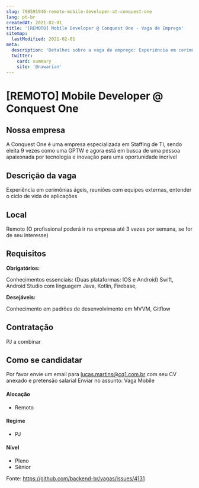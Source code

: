 ```yaml
---
slug: 798591946-remoto-mobile-developer-at-conquest-one
lang: pt-br
createdAt: 2021-02-01
title: '[REMOTO] Mobile Developer @ Conquest One - Vaga de Emprego'
sitemap:
  lastModified: 2021-02-01
meta:
  description: 'Detalhes sobre a vaga de emprego: Experiência em cerimônias ágeis, reuniões com equipes externas, entender o ciclo de vida de aplicações'
  twitter:
    card: summary
    site: '@nawarian'
---
```


# [REMOTO] Mobile Developer @ Conquest One


## Nossa empresa

A Conquest One é uma empresa especializada em Staffing de TI, sendo eleita 9 vezes como uma GPTW e agora está em busca de uma pessoa apaixonada por tecnologia e inovação para uma oportunidade incrível 

## Descrição da vaga

Experiência em cerimônias ágeis, reuniões com equipes externas, entender o ciclo de vida de aplicações

## Local

Remoto (O profissional poderá ir na empresa até 3 vezes por semana, se for de seu interesse)

## Requisitos

**Obrigatórios:**

Conhecimentos essenciais: (Duas plataformas: IOS e Android) Swift, Android Studio com linguagem Java, Kotlin, Firebase, 

**Desejáveis:**

Conhecimento em padrões de desenvolvimento em MVVM, Gitflow

## Contratação

PJ a combinar

## Como se candidatar

Por favor envie um email para lucas.martins@cq1.com.br com seu CV anexado e pretensão salarial
Enviar no assunto: Vaga Mobile

#### Alocação
- Remoto

#### Regime
- PJ

#### Nível
- Pleno
- Sênior





Fonte: https://github.com/backend-br/vagas/issues/4131